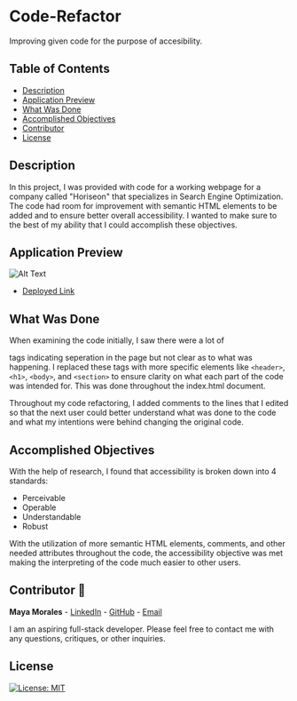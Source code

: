 # Code-Refactor

Improving given code for the purpose of accesibility.

## Table of Contents
* [ Description ](#description)
* [ Application Preview ](#application-preview)
* [ What Was Done ](#what-was-done)
* [ Accomplished Objectives ](#accomplished-objectives)
* [ Contributor ](#contributor-🙌)
* [ License ](#license)

## Description

In this project, I was provided with code for a working webpage for a company called "Horiseon" that specializes in Search Engine Optimization. The code had room for improvement with semantic HTML elements to be added and to ensure better overall accessibility. I wanted to make sure to the best of my ability that I could accomplish these objectives.

## Application Preview

![ Alt Text ](/assets/website.gif)

- [ Deployed Link ](https://mayaimorales.github.io/code-refactor/)

## What Was Done

When examining the code initially, I saw there were a lot of <div> tags indicating seperation in the page but not clear as to what was happening. I replaced these tags with more specific elements like `<header>`, `<h1>`, `<body>`, and `<section>` to ensure clarity on what each part of the code was intended for. This was done throughout the index.html document.

Throughout my code refactoring, I added comments to the lines that I edited so that the next user could better understand what was done to the code and what my intentions were behind changing the original code.

## Accomplished Objectives

With the help of research, I found that accessibility is broken down into 4 standards:
- Perceivable
- Operable
- Understandable
- Robust

With the utilization of more semantic HTML elements, comments, and other needed attributes throughout the code, the accessibility objective was met making the interpreting of the code much easier to other users.

## Contributor 🙌

**Maya Morales** - [LinkedIn](https://www.linkedin.com/in/maya-morales-1191351bb/) - [GitHub](https://github.com/mayaimorales) - [Email](mayainomorales@gmail.com)

I am an aspiring full-stack developer. Please feel free to contact me with any questions, critiques, or other inquiries.

## License
[![License: MIT](https://img.shields.io/badge/License-MIT-yellow.svg)](https://opensource.org/licenses/MIT)